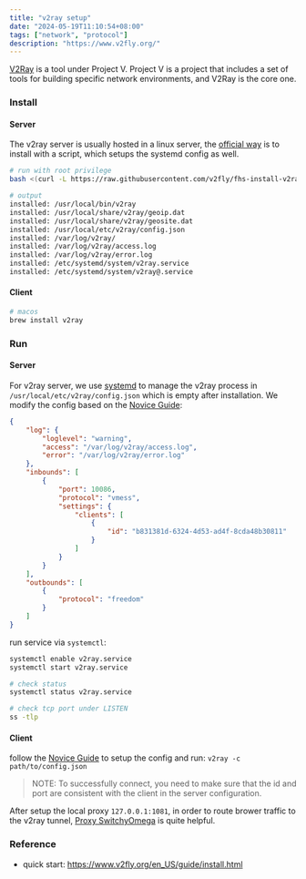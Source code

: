 ```yaml
---
title: "v2ray setup"
date: "2024-05-19T11:10:54+08:00"
tags: ["network", "protocol"]
description: "https://www.v2fly.org/"
---
```


[V2Ray](https://github.com/v2fly/v2ray-core) is a tool under Project V. Project V is a project that includes a set of tools for building specific network environments, and V2Ray is the core one.

### Install
#### Server
The v2ray server is usually hosted in a linux server, the [official way](https://github.com/v2fly/fhs-install-v2ray) is to install with a script, which setups the systemd config as well.
```sh
# run with root privilege
bash <(curl -L https://raw.githubusercontent.com/v2fly/fhs-install-v2ray/master/install-release.sh)

# output
installed: /usr/local/bin/v2ray
installed: /usr/local/share/v2ray/geoip.dat
installed: /usr/local/share/v2ray/geosite.dat
installed: /usr/local/etc/v2ray/config.json
installed: /var/log/v2ray/
installed: /var/log/v2ray/access.log
installed: /var/log/v2ray/error.log
installed: /etc/systemd/system/v2ray.service
installed: /etc/systemd/system/v2ray@.service
```
#### Client
```sh
# macos 
brew install v2ray
```

### Run
#### Server
For v2ray server, we use [systemd](https://systemd.io/) to manage the v2ray process in `/usr/local/etc/v2ray/config.json` which is empty after installation. We modify the config based on the [Novice Guide](https://www.v2fly.org/en_US/guide/start.html#server):
```json
{
    "log": {
        "loglevel": "warning",
        "access": "/var/log/v2ray/access.log",
        "error": "/var/log/v2ray/error.log"
    },
    "inbounds": [
        {
            "port": 10086,
            "protocol": "vmess",
            "settings": {
                "clients": [
                    {
                        "id": "b831381d-6324-4d53-ad4f-8cda48b30811"
                    }
                ]
            }
        }
    ],
    "outbounds": [
        {
            "protocol": "freedom"
        }
    ]
}
```
run service via `systemctl`:
```sh
systemctl enable v2ray.service 
systemctl start v2ray.service

# check status
systemctl status v2ray.service

# check tcp port under LISTEN
ss -tlp
```
#### Client
follow the [Novice Guide](https://www.v2fly.org/en_US/guide/start.html#client) to setup the config and run: `v2ray -c path/to/config.json`
> NOTE: To successfully connect, you need to make sure that the id and port are consistent with the client in the server configuration.

After setup the local proxy `127.0.0.1:1081`, in order to route brower traffic to the v2ray tunnel, [Proxy SwitchyOmega](https://chrome.google.com/webstore/detail/proxy-switchyomega/padekgcemlokbadohgkifijomclgjgif) is quite helpful.


### Reference
- quick start: https://www.v2fly.org/en_US/guide/install.html
